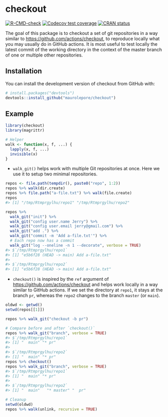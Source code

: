 
<!-- README.md is generated from README.Rmd. Please edit that file -->

# checkout

<!-- badges: start -->

[![R-CMD-check](https://github.com/maurolepore/checkout/workflows/R-CMD-check/badge.svg)](https://github.com/maurolepore/checkout/actions)
[![Codecov test
coverage](https://codecov.io/gh/maurolepore/checkout/branch/main/graph/badge.svg)](https://codecov.io/gh/maurolepore/checkout?branch=main)
[![CRAN
status](https://www.r-pkg.org/badges/version/checkout)](https://CRAN.R-project.org/package=checkout)
<!-- badges: end -->

The goal of this package is to checkout a set of git repositories in a
way similar to <https://github.com/actions/checkout>, to reproduce
locally what you may usually do in GitHub actions. It is most useful to
test locally the latest commit of the working directory in the context
of the master branch of one or multiple other repositories.

## Installation

You can install the development version of checkout from GitHub with:

``` r
# install.packages("devtools")
devtools::install_github("maurolepore/checkout")
```

## Example

``` r
library(checkout)
library(magrittr)

# Helper
walk <- function(x, f, ...) {
  lapply(x, f, ...)
  invisible(x)
}
```

-   `walk_git()` helps work with multiple Git repositories at once. Here
    we use it to setup two minimal repositories.

``` r
repos <- file.path(tempdir(), paste0("repo", 1:2))
repos %>% walk(dir.create)
repos %>% file.path("a-file.txt") %>% walk(file.create)
repos
#> [1] "/tmp/Rtmprgylhu/repo1" "/tmp/Rtmprgylhu/repo2"

repos %>%
  walk_git("init") %>%
  walk_git("config user.name Jerry") %>%
  walk_git("config user.email jerry@gmail.com") %>%
  walk_git("add .") %>%
  walk_git("commit -m 'Add a-file.txt'") %>%
  # Each repo now has a commit
  walk_git("log --oneline -n 1 --decorate", verbose = TRUE)
#> $`/tmp/Rtmprgylhu/repo1`
#> [1] "e5b6f28 (HEAD -> main) Add a-file.txt"
#> 
#> $`/tmp/Rtmprgylhu/repo2`
#> [1] "e5b6f28 (HEAD -> main) Add a-file.txt"
```

-   `checkout()` is inspired by the `ref` argument of
    <https://github.com/actions/checkout> and helps work locally in a
    way similar to GitHub actions. If we set the directory at `repo1`,
    it stays at the branch `pr`, whereas the `repo2` changes to the
    branch `master` (or `main`).

``` r
oldwd <- getwd()
setwd(repos[[1]])

repos %>% walk_git("checkout -b pr")

# Compare before and after `checkout()`
repos %>% walk_git("branch", verbose = TRUE)
#> $`/tmp/Rtmprgylhu/repo1`
#> [1] "  main" "* pr"  
#> 
#> $`/tmp/Rtmprgylhu/repo2`
#> [1] "  main" "* pr"
repos %>% checkout()
repos %>% walk_git("branch", verbose = TRUE)
#> $`/tmp/Rtmprgylhu/repo1`
#> [1] "  main" "* pr"  
#> 
#> $`/tmp/Rtmprgylhu/repo2`
#> [1] "  main"   "* master" "  pr"

# Cleanup
setwd(oldwd)
repos %>% walk(unlink, recursive = TRUE)
```
